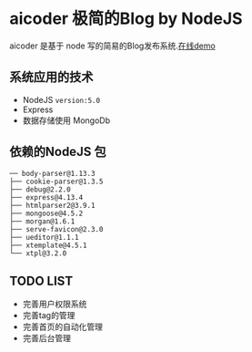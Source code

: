 # aicoder 极简的Blog by NodeJS

aicoder 是基于 node 写的简易的Blog发布系统.[在线demo](http://aicoder.com)

## 系统应用的技术

+ NodeJS `version:5.0`
+ Express 
+ 数据存储使用  MongoDb

## 依赖的NodeJS 包

```plaintext
── body-parser@1.13.3
├── cookie-parser@1.3.5
├── debug@2.2.0
├── express@4.13.4
├── htmlparser2@3.9.1
├── mongoose@4.5.2
├── morgan@1.6.1
├── serve-favicon@2.3.0
├── ueditor@1.1.1
├── xtemplate@4.5.1
└── xtpl@3.2.0
```

## TODO LIST
+ 完善用户权限系统
+ 完善tag的管理
+ 完善首页的自动化管理
+ 完善后台管理

